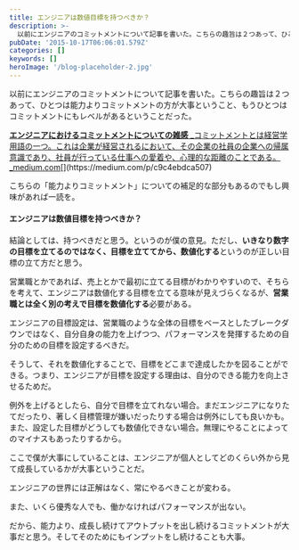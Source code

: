 ```yaml
---
title: エンジニアは数値目標を持つべきか？
description: >-
  以前にエンジニアのコミットメントについて記事を書いた。こちらの趣旨は２つあって、ひとつは能力よりコミットメントの方が大事ということ、もうひとつはコミットメントにもレベルがあるということだった。
pubDate: '2015-10-17T06:06:01.579Z'
categories: []
keywords: []
heroImage: '/blog-placeholder-2.jpg'
---
```


以前にエンジニアのコミットメントについて記事を書いた。こちらの趣旨は２つあって、ひとつは能力よりコミットメントの方が大事ということ、もうひとつはコミットメントにもレベルがあるということだった。

[**エンジニアにおけるコミットメントについての雑感**
_コミットメントとは経営学用語の一つ。これは企業が経営されるにおいて、その企業の社員の企業への帰属意識であり、社員が行っている仕事への愛着や、心理的な距離のことである。_medium.com](https://medium.com/p/c9c4ebdca507 "https://medium.com/p/c9c4ebdca507")[](https://medium.com/p/c9c4ebdca507)

こちらの「能力よりコミットメント」についての補足的な部分もあるのでもし興味があれば一読を。

#### エンジニアは数値目標を持つべきか？

結論としては、持つべきだと思う。というのが僕の意見。ただし、**いきなり数字の目標を立てるのではなく、目標を立ててから、数値化する**というのが正しい目標の立て方だと思う。

営業職とかであれば、売上とかで最初に立てる目標がわかりやすいので、そちらを考えて、エンジニアは数値化する目標を立てる意味が見えづらくなるが、**営業職とは全く別の考えで目標を数値化する**必要がある。

エンジニアの目標設定は、営業職のような全体の目標をベースとしたブレークダウンではなく、自分自身の能力を上げつつ、パフォーマンスを発揮するための自分のための目標を設定するべきだ。

そうして、それを数値化することで、目標をどこまで達成したかを図ることができる。つまり、エンジニアが目標を設定する理由は、自分のできる能力を向上させるためだ。

例外を上げるとしたら、自分で目標を立てれない場合。まだエンジニアになりたてだったり、著しく目標管理が嫌いだったりする場合は例外にしても良いかも。また、設定した目標がどうしても数値化できない場合。無理にやることによってのマイナスもあったりするから。

ここで僕が大事にしていることは、エンジニアが個人としてどのくらい外から見て成長しているかが大事ということだ。

エンジニアの世界には正解はなく、常にやるべきことが変わる。

また、いくら優秀な人でも、働かなければパフォーマンスが出ない。

だから、能力より、成長し続けてアウトプットを出し続けるコミットメントが大事だと思う。そしてそのためにもインプットをし続けることも大事。